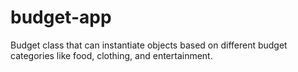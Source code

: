 # budget-app
Budget class that can instantiate objects based on different budget categories like food, clothing, and entertainment.
